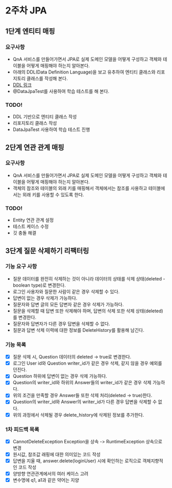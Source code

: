 # 2주차 JPA

## 1단계 엔티티 매핑

### 요구사항
* QnA 서비스를 만들어가면서 JPA로 실제 도메인 모델을 어떻게 구성하고 객체와 테이블을 어떻게 매핑해야 하는지 알아본다.
* 아래의 DDL(Data Definition Language)을 보고 유추하여 엔티티 클래스와 리포지토리 클래스를 작성해 본다.
* [DDL 링크](src/main/resources/data/schema.sql)
* @DataJpaTest를 사용하여 학습 테스트를 해 본다.

### TODO!
* DDL 기반으로 엔티티 클래스 작성
* 리포지토리 클래스 작성
* DataJpaTest 사용하여 학습 테스트 진행

## 2단계 연관 관계 매핑

### 요구사항
* QnA 서비스를 만들어가면서 JPA로 실제 도메인 모델을 어떻게 구성하고 객체와 테이블을 어떻게 매핑해야 하는지 알아본다.
* 객체의 참조와 테이블의 외래 키를 매핑해서 객체에서는 참조를 사용하고 테이블에서는 외래 키를 사용할 수 있도록 한다.

### TODO!
* Entity 연관 관계 설정
* 테스트 케이스 수정
* 깃 충돌 해결

## 3단계 질문 삭제하기 리팩터링
### 기능 요구 사항
* 질문 데이터를 완전히 삭제하는 것이 아니라 데이터의 상태를 삭제 상태(deleted - boolean type)로 변경한다.
* 로그인 사용자와 질문한 사람이 같은 경우 삭제할 수 있다.
* 답변이 없는 경우 삭제가 가능하다.
* 질문자와 답변 글의 모든 답변자 같은 경우 삭제가 가능하다.
* 질문을 삭제할 때 답변 또한 삭제해야 하며, 답변의 삭제 또한 삭제 상태(deleted)를 변경한다.
* 질문자와 답변자가 다른 경우 답변을 삭제할 수 없다.
* 질문과 답변 삭제 이력에 대한 정보를 DeleteHistory를 활용해 남긴다.

### 기능 목록
* [x] 질문 삭제 시, Question 데이터의 deleted -> true로 변경한다.
* [x] 로그인 User id와 Question writer_id가 같은 경우 삭제, 같지 않을 경우 예외를 던진다.
* [x] Question 하위에 답변이 없는 경우 삭제 가능하다.
* [x] Question의 writer_id와 하위의 Answer들의 writer_id가 같은 경우 삭제 가능하다.
* [x] 위의 조건을 만족할 경우 Answer들 또한 삭제 처리(deleted -> true)한다.
* [x] Question의 writer_id와 Answer의 writer_id가 다른 경우 답변을 삭제할 수 없다.
* [x] 위의 과정에서 삭제될 경우 delete_history에 삭제된 정보를 추가한다.

### 1차 피드백 목록
* [x] CannotDeleteException Exception을 상속 -> RuntimeException 상속으로 변경
* [x] 원시값, 참조값 래핑에 대한 의미있는 코드 작성
* [x] 답변을 지울 때, answer.delete(loginUser) 시에 확인하는 로직으로 객체지향적인 코드 작성
* [x] 양방향 연관관계에서의 여러 케이스 고려
* [x] 변수명에 q1, a1과 같은 약어는 지양